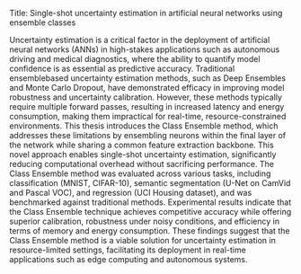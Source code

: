 Title: Single-shot uncertainty estimation in artificial neural networks using ensemble classes
 
Uncertainty estimation is a critical factor in the deployment of artificial neural networks (ANNs) in high-stakes applications such as autonomous driving and medical diagnostics, where the ability to quantify model confidence is as essential as predictive accuracy. Traditional ensemblebased uncertainty estimation methods, such as Deep Ensembles and Monte Carlo Dropout, have demonstrated efficacy in improving model robustness and uncertainty calibration. However, these methods typically require multiple forward passes, resulting in increased latency and energy consumption, making them impractical for real-time, resource-constrained environments. This thesis introduces the Class Ensemble method, which addresses these limitations by ensembling neurons within the final layer of the network while sharing a common feature extraction backbone. This novel approach enables single-shot uncertainty estimation, significantly reducing computational overhead without sacrificing performance. The Class Ensemble method was evaluated across various tasks, including classification (MNIST, CIFAR-10), semantic segmentation (U-Net on CamVid and Pascal VOC), and regression (UCI Housing dataset), and was benchmarked against traditional methods. Experimental results indicate that the Class Ensemble technique achieves competitive accuracy while offering superior calibration, robustness under noisy conditions, and efficiency in terms of memory and energy consumption. These findings suggest that the Class Ensemble method is a viable solution for uncertainty estimation in resource-limited settings, facilitating its deployment in real-time applications such as edge computing and autonomous systems.
